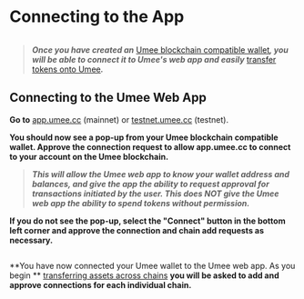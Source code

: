 # Connecting to the App

![]()

> _**Once you have created an**_ [Umee blockchain compatible wallet]()_**, you will be able to connect it to Umee's web app and easily**_ [transfer tokens onto Umee]()_**.**_

## Connecting to the Umee Web App

**Go to** [app.umee.cc](https://app.umee.cc/) (mainnet) or [testnet.umee.cc](https://testnet.umee.cc/) (testnet).

**You should now see a pop-up from your Umee blockchain compatible wallet. Approve the connection request to allow app.umee.cc to connect to your account on the Umee blockchain.**

> _**This will allow the Umee web app to know your wallet address and balances, and give the app the ability to request approval for transactions initiated by the user. This does NOT give the Umee web app the ability to spend tokens without permission.**_

**If you do not see the pop-up, select the "Connect" button in the bottom left corner and approve the connection and chain add requests as necessary.**

![]()

**You have now connected your Umee wallet to the Umee web app. As you begin ** [transferring assets across chains]() **you will be asked to add and approve connections for each individual chain.**